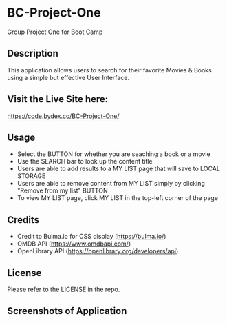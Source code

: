 # BC-Project-One
Group Project One for Boot Camp

## Description 
This application allows users to search for their favorite Movies & Books using a simple but effective User Interface.

## Visit the Live Site here:
 https://code.bydex.co/BC-Project-One/
 
## Usage
 - Select the BUTTON for whether you are seaching a book or a movie
 - Use the SEARCH bar to look up the content title
 - Users are able to add results to a MY LIST page that will save to LOCAL STORAGE
 - Users are able to remove content from MY LIST simply by clicking "Remove from my list" BUTTON
 - To view MY LIST page, click MY LIST in the top-left corner of the page

## Credits
 - Credit to Bulma.io for CSS display (https://bulma.io/)
 - OMDB API (https://www.omdbapi.com/)
 - OpenLibrary API (https://openlibrary.org/developers/api)

## License
Please refer to the LICENSE in the repo.

## Screenshots of Application

